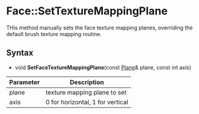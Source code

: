 # Face::SetTextureMappingPlane

THis method manually sets the face texture mapping planes, overriding the default brush texture mapping routine.

## Syntax

- void **SetFaceTextureMappingPlane**(const [Plane](Plane)& plane, const int axis)

| Parameter | Description |
|---|---|
| plane | texture mapping plane to set |
| axis | 0 for horizontal, 1 for vertical |
